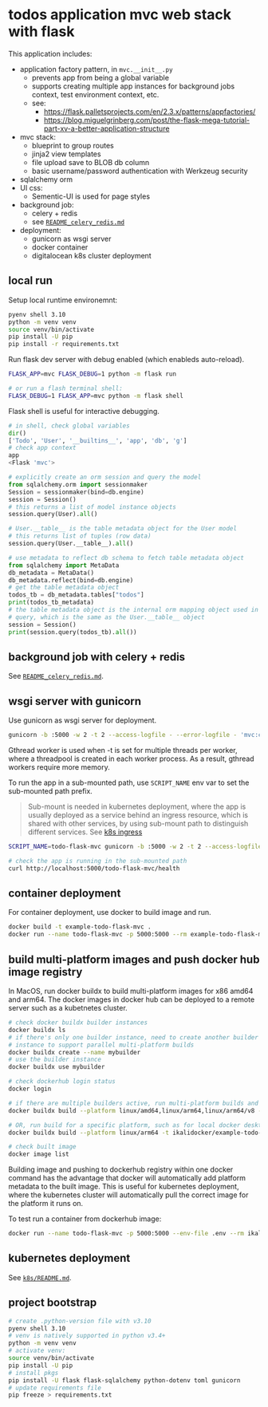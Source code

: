 # todos application mvc web stack with flask

This application includes:

- application factory pattern, in `mvc.__init__.py`
  - prevents app from being a global variable
  - supports creating multiple app instances for background jobs context,
    test environment context, etc.
  - see:
    - https://flask.palletsprojects.com/en/2.3.x/patterns/appfactories/
    - https://blog.miguelgrinberg.com/post/the-flask-mega-tutorial-part-xv-a-better-application-structure
- mvc stack:
  - blueprint to group routes
  - jinja2 view templates
  - file upload save to BLOB db column
  - basic username/password authentication with Werkzeug security
- sqlalchemy orm
- UI css:
  - Sementic-UI is used for page styles
- background job:
  - celery + redis
  - see [`README_celery_redis.md`](./README_celery_redis.md)
- deployment:
  - gunicorn as wsgi server
  - docker container
  - digitalocean k8s cluster deployment

## local run

Setup local runtime environemnt:

```sh
pyenv shell 3.10
python -m venv venv
source venv/bin/activate
pip install -U pip
pip install -r requirements.txt
```

Run flask dev server with debug enabled (which enableds auto-reload).

```sh
FLASK_APP=mvc FLASK_DEBUG=1 python -m flask run

# or run a flash terminal shell:
FLASK_DEBUG=1 FLASK_APP=mvc python -m flask shell
```

Flask shell is useful for interactive debugging.

```python
# in shell, check global variables
dir()
['Todo', 'User', '__builtins__', 'app', 'db', 'g']
# check app context
app
<Flask 'mvc'>

# explicitly create an orm session and query the model
from sqlalchemy.orm import sessionmaker
Session = sessionmaker(bind=db.engine)
session = Session()
# this returns a list of model instance objects
session.query(User).all()

# User.__table__ is the table metadata object for the User model
# this returns list of tuples (row data)
session.query(User.__table__).all()

# use metadata to reflect db schema to fetch table metadata object
from sqlalchemy import MetaData
db_metadata = MetaData()
db_metadata.reflect(bind=db.engine)
# get the table metadata object
todos_tb = db_metadata.tables["todos"]
print(todos_tb_metadata)
# the table metadata object is the internal orm mapping object used in
# query, which is the same as the User.__table__ object
session = Session()
print(session.query(todos_tb).all())
```

## background job with celery + redis

See [`README_celery_redis.md`](./README_celery_redis.md).

## wsgi server with gunicorn

Use gunicorn as wsgi server for deployment.

```sh
gunicorn -b :5000 -w 2 -t 2 --access-logfile - --error-logfile - 'mvc:create_app()' --log-level debug
```

Gthread worker is used when -t is set for multiple threads per worker, where
a threadpool is created in each worker process.
As a result, gthread workers require more memory.

To run the app in a sub-mounted path, use `SCRIPT_NAME` env var to set the
sub-mounted path prefix.

> Sub-mount is needed in kubernetes deployment, where the app is usually deployed
> as a service behind an ingress resource, which is shared with other services,
> by using sub-mount path to distinguish different services.
> See [k8s ingress](./k8s/ingress.yaml)

```sh
SCRIPT_NAME=todo-flask-mvc gunicorn -b :5000 -w 2 -t 2 --access-logfile - --error-logfile - 'mvc:create_app()' --log-level debug

# check the app is running in the sub-mounted path
curl http://localhost:5000/todo-flask-mvc/health
```

## container deployment

For container deployment, use docker to build image and run.

```sh
docker build -t example-todo-flask-mvc .
docker run --name todo-flask-mvc -p 5000:5000 --rm example-todo-flask-mvc
```

## build multi-platform images and push docker hub image registry

In MacOS, run docker buildx to build multi-platform images for x86 amd64 and
arm64. The docker images in docker hub can be deployed to a remote server
such as a kubetnetes cluster.

```sh
# check docker buildx builder instances
docker buildx ls
# if there's only one builder instance, need to create another builder
# instance to support parallel multi-platform builds
docker buildx create --name mybuilder
# use the builder instance
docker buildx use mybuilder

# check dockerhub login status
docker login

# if there are multiple builders active, run multi-platform builds and push in one cli
docker buildx build --platform linux/amd64,linux/arm64,linux/arm64/v8 -t ikalidocker/example-todo-flask-mvc:latest --push .

# OR, run build for a specific platform, such as for local docker desktop
docker buildx build --platform linux/arm64 -t ikalidocker/example-todo-flask-mvc:latest .

# check built image
docker image list
```

Building image and pushing to dockerhub registry within one docker command has
the advantage that docker will automatically add platform metadata to the
built image. This is useful for kubernetes deployment, where the kubernetes
cluster will automatically pull the correct image for the platform it runs on.

To test run a container from dockerhub image:

```sh
docker run --name todo-flask-mvc -p 5000:5000 --env-file .env --rm ikalidocker/example-todo-flask-mvc
```

## kubernetes deployment

See [`k8s/README.md`](./k8s/README.md).

## project bootstrap

```sh
# create .python-version file with v3.10
pyenv shell 3.10
# venv is natively supported in python v3.4+
python -m venv venv
# activate venv:
source venv/bin/activate
pip install -U pip
# install pkgs
pip install -U flask flask-sqlalchemy python-dotenv toml gunicorn
# update requirements file
pip freeze > requirements.txt
```
